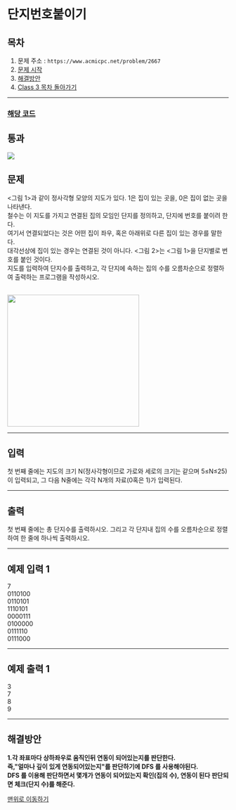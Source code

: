 # 단지번호붙이기

## 목차

1. 문제 주소 : `https://www.acmicpc.net/problem/2667`
2. [문제 시작](#문제)
3. [해결방안](#해결방안)
4. [Class 3 목차 돌아가기](../README.md)
___

### [해당 코드](./단지번호붙이기.java)

## 통과

<img src="https://github.com/user-attachments/assets/c2b33f94-8b0d-43b7-a40d-2dd5d8ac7a61">

## 문제

<그림 1>과 같이 정사각형 모양의 지도가 있다. 1은 집이 있는 곳을, 0은 집이 없는 곳을 나타낸다.<br>
철수는 이 지도를 가지고 연결된 집의 모임인 단지를 정의하고, 단지에 번호를 붙이려 한다.<br>
여기서 연결되었다는 것은 어떤 집이 좌우, 혹은 아래위로 다른 집이 있는 경우를 말한다.<br>
대각선상에 집이 있는 경우는 연결된 것이 아니다. <그림 2>는 <그림 1>을 단지별로 번호를 붙인 것이다.<br>
지도를 입력하여 단지수를 출력하고, 각 단지에 속하는 집의 수를 오름차순으로 정렬하여 출력하는 프로그램을 작성하시오.

<br>

<img src="https://github.com/user-attachments/assets/b131e1ec-4038-4f5e-a09e-5426e2b0b3eb" width=300>

<br>

___

## 입력

첫 번째 줄에는 지도의 크기 N(정사각형이므로 가로와 세로의 크기는 같으며 5≤N≤25)이 입력되고, 그 다음 N줄에는 각각 N개의 자료(0혹은 1)가 입력된다.

___

## 출력

첫 번째 줄에는 총 단지수를 출력하시오. 그리고 각 단지내 집의 수를 오름차순으로 정렬하여 한 줄에 하나씩 출력하시오.

___

## 예제 입력 1

7 <br>
0110100 <br>
0110101 <br>
1110101 <br>
0000111 <br>
0100000 <br>
0111110 <br>
0111000

---

## 예제 출력 1

3 <br>
7 <br>
8 <br>
9

---

## 해결방안
**1.각 좌표마다 상하좌우로 움직인뒤 연동이 되어있는지를 판단한다.** <br>
**즉,"얼마나 깊이 있게 연동되어있는지"를 판단하기에 DFS 를 사용해야된다.**<br>
**DFS 를 이용해 판단하면서 몇개가 연동이 되어있는지 확인(집의 수), 연동이 된다 판단되면 체크(단지 수)를 해준다.**<br>

[맨위로 이동하기](#단지번호붙이기)